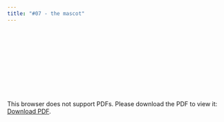 ```yaml
---
title: "#07 - the mascot"
---
```


<object data="/episode07.pdf" type="application/pdf" width="700px" height="700px">
    <embed src="/episode07.pdf">
        <p>This browser does not support PDFs. Please download the PDF to view it: <a href="/episode07.pdf">Download PDF</a>.</p>
    </embed>
</object>
